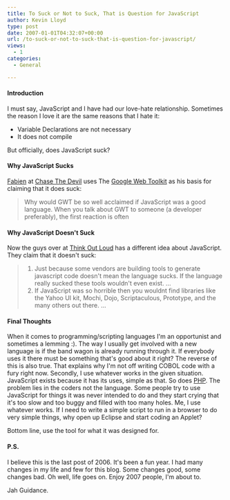 ```yaml
---
title: To Suck or Not to Suck, That is Question for JavaScript
author: Kevin Lloyd
type: post
date: 2007-01-01T04:32:07+00:00
url: /to-suck-or-not-to-suck-that-is-question-for-javascript/
views:
  - 1
categories:
  - General

---
```

#### Introduction

I must say, JavaScript and I have had our love-hate relationship. Sometimes the reason I love it are the same reasons that I hate it:

  * Variable Declarations are not necessary
  * It does not compile

But officially, does JavaScript suck?

#### Why JavaScript Sucks

[Fabien][1] at [Chase The Devil][1] uses The [Google Web Toolkit][2] as his basis for claiming that it does suck:

> Why would GWT be so well acclaimed if JavaScript was a good language. When you talk about GWT to someone (a developer preferably), the first reaction is often

#### Why JavaScript Doesn't Suck

Now the guys over at [Think Out Loud][3] has a different idea about JavaScript. They claim that it doesn't suck:

>   1. Just because some vendors are building tools to generate javascript code doesn't mean the language sucks. If the language really sucked these tools wouldn't even exist. ...
>   2. If JavaScript was so horrible then you wouldnt find libraries like the Yahoo UI kit, Mochi, Dojo, Scriptaculous, Prototype, and the many others out there. ...

#### Final Thoughts

When it comes to programming/scripting languages I'm an opportunist and sometimes a lemming :). The way I usually get involved with a new language is if the band wagon is already running through it. If everybody uses it there must be something that's good about it right? The reverse of this is also true. That explains why I'm not off writing COBOL code with a fury right now. Secondly, I use whatever works in the given situation. JavaScript exists because it has its uses, simple as that. So does [PHP][4]. The problem lies in the coders not the language. Some people try to use JavaScript for things it was never intended to do and they start crying that it's too slow and too buggy and filled with too many holes. Me, I use whatever works. If I need to write a simple script to run in a browser to do very simple things, why open up Eclipse and start coding an Applet?

Bottom line, use the tool for what it was designed for.

#### P.S.

I believe this is the last post of 2006. It's been a fun year. I had many changes in my life and few for this blog. Some changes good, some changes bad. Oh well, life goes on. Enjoy 2007 people, I'm about to.

Jah Guidance.

 [1]: http://chasethedevil.blogspot.com/2006/12/proof-that-javascript-sucks.html
 [2]: http://code.google.com/webtoolkit
 [3]: http://thebull.macsimumweb.com/2006/12/15/why-javascript-doesnt-suck/#comments
 [4]: https://webdevelopment2.com/php-vs-vb6/